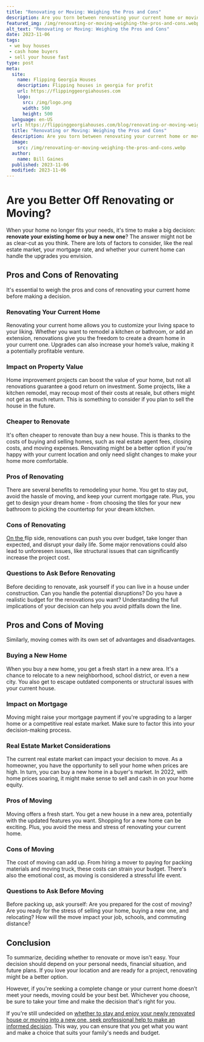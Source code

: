 ```yaml
---
title: "Renovating or Moving: Weighing the Pros and Cons"
description: Are you torn between renovating your current home or moving? Discover expert advice to help you decide which option is best for you.
featured_img: /img/renovating-or-moving-weighing-the-pros-and-cons.webp
alt_text: "Renovating or Moving: Weighing the Pros and Cons"
date: 2023-11-06
tags:
 - we buy houses
 - cash home buyers
 - sell your house fast
type: post
meta:
  site:
    name: Flipping Georgia Houses
    description: Flipping houses in georgia for profit
    url: https://flippinggeorgiahouses.com
    logo:
      src: /img/logo.png
      width: 500
      height: 500
  language: en-US
  url: https://flippinggeorgiahouses.com/blog/renovating-or-moving-weighing-the-pros-and-cons
  title: "Renovating or Moving: Weighing the Pros and Cons"
  description: Are you torn between renovating your current home or moving? Discover expert advice to help you decide which option is best for you.
  image:
    src: /img/renovating-or-moving-weighing-the-pros-and-cons.webp
  author:
    name: Bill Gaines
  published: 2023-11-06
  modified: 2023-11-06
---
```


# Are you Better Off Renovating or Moving?

When your home no longer fits your needs, it's time to make a big decision: **renovate your existing home or buy a new one**? The answer might not be as clear-cut as you think. There are lots of factors to consider, like the real estate market, your mortgage rate, and whether your current home can handle the upgrades you envision. 

## Pros and Cons of Renovating

It's essential to weigh the pros and cons of renovating your current home before making a decision. 

### Renovating Your Current Home

Renovating your current home allows you to customize your living space to your liking. Whether you want to remodel a kitchen or bathroom, or add an extension, renovations give you the freedom to create a dream home in your current one. Upgrades can also increase your home’s value, making it a potentially profitable venture.

### Impact on Property Value

Home improvement projects can boost the value of your home, but not all renovations guarantee a good return on investment. Some projects, like a kitchen remodel, may recoup most of their costs at resale, but others might not get as much return. This is something to consider if you plan to sell the house in the future.

### Cheaper to Renovate

It's often cheaper to renovate than buy a new house. This is thanks to the costs of buying and selling homes, such as real estate agent fees, closing costs, and moving expenses. Renovating might be a better option if you're happy with your current location and only need slight changes to make your home more comfortable.

### Pros of Renovating

There are several benefits to remodeling your home. You get to stay put, avoid the hassle of moving, and keep your current mortgage rate. Plus, you get to design your dream home - from choosing the tiles for your new bathroom to picking the countertop for your dream kitchen.

### Cons of Renovating

[On   the  ](https://swifthomeshifts.com/blog/renovate-or-relocate-weighing-your-options-for-better-living)flip side, renovations can push you over budget, take longer than expected, and disrupt your daily life. Some major renovations could also lead to unforeseen issues, like structural issues that can significantly increase the project cost.

### Questions to Ask Before Renovating

Before deciding to renovate, ask yourself if you can live in a house under construction. Can you handle the potential disruptions? Do you have a realistic budget for the renovations you want? Understanding the full implications of your decision can help you avoid pitfalls down the line.

## Pros and Cons of Moving

Similarly, moving comes with its own set of advantages and disadvantages.

### Buying a New Home

When you buy a new home, you get a fresh start in a new area. It's a chance to relocate to a new neighborhood, school district, or even a new city. You also get to escape outdated components or structural issues with your current house. 

### Impact on Mortgage

Moving might raise your mortgage payment if you're upgrading to a larger home or a competitive real estate market. Make sure to factor this into your decision-making process.

### Real Estate Market Considerations

The current real estate market can impact your decision to move. As a homeowner, you have the opportunity to sell your home when prices are high. In turn, you can buy a new home in a buyer's market. In 2022, with home prices soaring, it might make sense to sell and cash in on your home equity.

### Pros of Moving

Moving offers a fresh start. You get a new house in a new area, potentially with the updated features you want. Shopping for a new home can be exciting. Plus, you avoid the mess and stress of renovating your current home.

### Cons of Moving

The cost of moving can add up. From hiring a mover to paying for packing materials and moving truck, these costs can strain your budget. There's also the emotional cost, as moving is considered a stressful life event.

### Questions to Ask Before Moving

Before packing up, ask yourself: Are you prepared for the cost of moving? Are you ready for the stress of selling your home, buying a new one, and relocating? How will the move impact your job, schools, and commuting distance?

## Conclusion

To summarize, deciding whether to renovate or move isn't easy. Your decision should depend on your personal needs, financial situation, and future plans. If you love your location and are ready for a project, renovating might be a better option.

However, if you're seeking a complete change or your current home doesn’t meet your needs, moving could be your best bet. Whichever you choose, be sure to take your time and make the decision that's right for you.

If you're still undecided on [whether to stay and enjoy your newly renovated house or moving into a new one, seek professional help to make an informed decision](https://www.wearehomebuyers.com/blog/sell-your-house-fast-as-is/). This way, you can ensure that you get what you want and make a choice that suits your family's needs and budget.